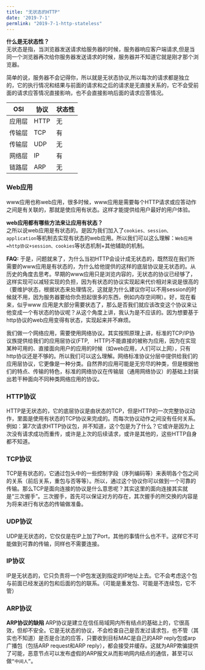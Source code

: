 ```yaml
---
title: "无状态的HTTP"
date: '2019-7-1'
permlink: "2019-7-1-http-stateless"
---
```


**什么是无状态性？**    
无状态是指，当浏览器发送请求给服务器的时候，服务器响应客户端请求,但是当同一个浏览器再次给你服务器发送请求的时候，服务器并不知道它就是刚才那个浏览器。

简单的说，服务器不会记得你，所以就是无状态协议,所以每次的请求都是独立的，它的执行情况和结果与前面的请求和之后的请求是无直接关系的，它不会受前面的请求应答情况直接影响，也不会直接影响后面的请求应答情况。

| OSI  |  协议 |   状态性
|-------|------|----------
|应用层 | HTTP  |   无
|传输层 | TCP   |   有
|传输层 | UDP   |   无
|网络层 | IP    |   有
|链路层 | ARP   |   无


### Web应用
www应用也称web应用，很多时候，www应用是需要每个HTTP请求或应答动作之间是有关联的，那就是使应用有状态。这样才能提供给用户最好的用户体验。


**web应用都有哪些方法来让应用有状态？**     
之所以说web应用是有状态的。是因为我们加入了`cookies、session、application`等机制去实现有状态的web应用。所以我们可以这么理解：`Web应用=http协议+session、cookies`等状态机制+其他辅助的机制。

**FAQ:** 于是，问题就来了，为什么当初HTTP会设计成无状态的，既然现在我们所需要的www应用是有状态的，为什么给他提供的这样的底层协议是无状态的。从历史的角度去思考。早期的www应用只是浏览内容的，无状态的协议已经够了，这样实现可以减轻实现的负担，因为有状态的协议实现起来代价相对来说是很高的（要维护状态，根据状态来处理情况，这就是为什么建议你可以不用session的时候就不用，因为服务器要给你负担起很多的东西，例如内存空间啊）。好，现在看来，似乎www 应用是大部分需要状态了，那么是否我们就应该改变这个协议来让他变成一个有状态的协议呢？从这个角度上讲，我认为是不应该的。因为想要基于http协议的web应用变得有状态，实现起来并不麻烦。


我们做一个网络应用，需要使用网络协议。其实按照原理上讲，标准的TCP/IP协议族提供给我们的应用层协议(FTP,　HTTP)不能直接的被称为应用，因为在实现某种可用的、直接面向用户的应用的时候（如web应用，人们可以上网），只有http协议还是不够的。所以我们可以这么理解。网络标准协议分层中提供给我们的应用层协议，它更像是一种分类。自然界的应用可能是无穷尽的种类，但是根据他们的特点、传输的特色，标准的网络协议在传输层（通用网络协议）的基础上封装出若干种面向不同种类网络应用的协议。


### HTTP协议
HTTP是无状态的，它的底层协议是由状态的TCP，但是HTTP的一次完整协议动作，里面是使用有状态的TCP协议来完成的。而每次协议动作之间没有任何关系。例如：第7次请求HTTP协议包，并不知道，这个包是为了什么？它或许是因为上次没有请求成功而重传，或许是上次的后续请求，或许是其他的，这些HTTP自身都不知道。

### TCP协议
TCP是有状态的，它通过包头中的一些控制字段（序列编码等）来表明各个包之间的关系（前后关系，重包与否等等）。所以，通过这个协议你可以做到一个可靠的传输。那么TCP是面向连接的协议是什么意思呢？其实这里的面向连接其实就是“三次握手”。三次握手，首先可以保证对方的存在，其次握手的所交换的内容是为将来进行有状态的传输做准备。

### UDP协议
UDP是无状态的，它仅仅是在IP上加了Port，其他的事情什么也不干。这样它不可能做到可靠的传输，同样也不需要连接。

### IP协议
IP是无状态的，它只负责将一个IP包发送到指定的IP地址上去。它不会考虑这个包与前面已经发送的包和后面的包的联系。（可能是重发包、可能是不连续包，它不管）

### ARP协议
**ARP协议的缺陷** ARP协议是建立在信任局域网内所有结点的基础上的，它很高效，但却不安全。它是无状态的协议，不会检查自己是否发过请求包，也不管（其实也不知道）是否是合法的应答，只要收到目标MAC是自己的ARP reply包或arp广播包（包括ARP request和ARP reply），都会接受并缓存。这就为ARP欺骗提供了可能，恶意节点可以发布虚假的ARP报文从而影响网内结点的通信，甚至可以做`“中间人”`。

